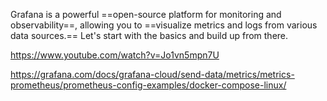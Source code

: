 Grafana is a powerful ==open-source platform for monitoring and observability==, allowing you to ==visualize metrics and logs from various data sources.== Let's start with the basics and build up from there.


https://www.youtube.com/watch?v=Jo1vn5mpn7U

https://grafana.com/docs/grafana-cloud/send-data/metrics/metrics-prometheus/prometheus-config-examples/docker-compose-linux/